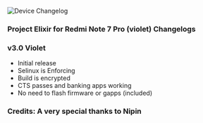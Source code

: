 ![Device Changelog](https://i.imgur.com/C0Wcdr5.png)

### Project Elixir for Redmi Note 7 Pro (violet) Changelogs

### v3.0 Violet

- Initial release
- Selinux is Enforcing
- Build is encrypted
- CTS passes and banking apps working
- No need to flash firmware or gapps (included)

### Credits: A very special thanks to Nipin 
